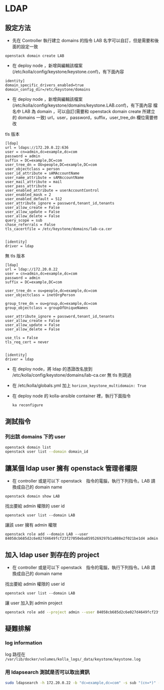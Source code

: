 # LDAP

## 設定方法
- 先在 Controller 執行建立 domains 的指令
LAB 名字可以自訂，但是需要和後面的設定一致
```
openstack domain create LAB
```

- 在 deploy node ，新增與編輯該檔案(/etc/kolla/config/keystone/keystone.conf)，有下面內容

```
identity]
domain_specific_drivers_enabled=true
domain_config_dir=/etc/keystone/domains
```


- 在 deploy node ，新增與編輯該檔案(/etc/kolla/config/keystone/domains/keystone.LAB.conf)，有下面內容
檔名中 LAB 為 domain ，可以自訂(需要和 openstack domain create 所建立的 domains 一致)
url，user，password，suffix，user_tree_dn 欄位需要修改

tls 版本
```
[ldap]
url = ldaps://172.20.0.22:636
user = cn=admin,dc=example,dc=com
password = admin
suffix = DC=example,DC=com
user_tree_dn = OU=people,DC=example,DC=com
user_objectclass = person
user_id_attribute = sAMAccountName
user_name_attribute = sAMAccountName
user_mail_attribute = mail
user_pass_attribute =
user_enabled_attribute = userAccountControl
user_enabled_mask = 2
user_enabled_default = 512
user_attribute_ignore = password,tenant_id,tenants
user_allow_create = False
user_allow_update = False
user_allow_delete = False
query_scope = sub
chase_referrals = False
tls_cacertfile = /etc/keystone/domains/lab-ca.cer


[identity]
driver = ldap

```
無 tls 版本

```
[ldap]
url = ldap://172.20.0.22
user = cn=admin,dc=example,dc=com
password = admin
suffix = DC=example,DC=com

user_tree_dn = ou=people,dc=example,dc=com
user_objectclass = inetOrgPerson

group_tree_dn = ou=group,dc=example,dc=com
group_objectclass = groupOfUniqueNames

user_attribute_ignore = password,tenant_id,tenants
user_allow_create = False
user_allow_update = False
user_allow_delete = False

use_tls = False
tls_req_cert = never


[identity]
driver = ldap

```

- 在 deploy node，將 ldap 的憑證改名放到 /etc/kolla/config/keystone/domains/lab-ca.cer
  無 tls 則跳過

- 在 /etc/kolla/globals.yml 加上 `horizon_keystone_multidomain: True`

- 在 deploy node 的 kolla-ansible container 裡，執行下面指令
  ```bash
  ka reconfigure
  ```

## 測試指令


### 列出該 domains 下的 user

```bash
openstack domain list
openstack user list --domain domain_id

```

## 讓某個 ldap user 擁有 openstack 管理者權限

- 在 controller 或是可以下 openstack　指令的電腦，執行下列指令。LAB 請換成自己的 domain name

```
openstack domain show LAB
```

找出要給 admin 權限的 user id
```
openstack user list --domain LAB
```

讓該 user 擁有 admin 權限
```
openstack role add --domain LAB --user 84058cb685d2c6e027d4649fcf23f27050eba8595269297b1a088e2f021be1d4 admin
```

## 加入 ldap user 到存在的 project

- 在 controller 或是可以下 openstack　指令的電腦，執行下列指令。LAB 請換成自己的 domain name

找出要給 admin 權限的 user id
```
openstack user list --domain LAB
```

讓 user 加入到 admin project

```bash
openstack role add --project admin --user 84058cb685d2c6e027d4649fcf23f27050eba8595269297b1a088e2f021be1d4 _member_
```
## 疑難排解


### log information

log 路徑在 `/var/lib/docker/volumes/kolla_logs/_data/keystone/keystone.log`

### 用 ldapsearch 測試是否可以取出資訊


```bash
sudo ldapsearch -h 172.20.0.22 -b "dc=example,dc=com" -s sub "(cn=*)" -x "cn=admin,dc=example,dc=com"
```
